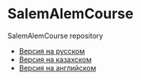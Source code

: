# SalemAlemCourse
SalemAlemCourse repository

* [Версия на русском](course-rus.md)
* [Версия на казахском](course-kaz.md)
* [Версия на английском](course-eng.md)
